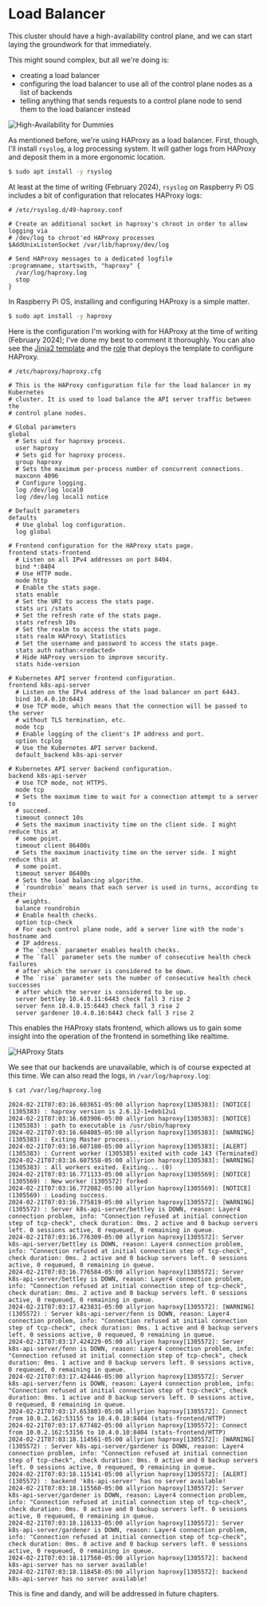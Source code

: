 # Load Balancer

This cluster should have a high-availability control plane, and we can start laying the groundwork for that immediately.

This might sound complex, but all we're doing is:

- creating a load balancer
- configuring the load balancer to use all of the control plane nodes as a list of backends
- telling anything that sends requests to a control plane node to send them to the load balancer instead

![High-Availability for Dummies](./images/ha_for_dummies.png)

As mentioned before, we're using HAProxy as a load balancer. First, though, I'll install `rsyslog`, a log processing system. It will gather logs from HAProxy and deposit them in a more ergonomic location.

```bash
$ sudo apt install -y rsyslog
```

At least at the time of writing (February 2024), `rsyslog` on Raspberry Pi OS includes a bit of configuration that relocates HAProxy logs:

```
# /etc/rsyslog.d/49-haproxy.conf

# Create an additional socket in haproxy's chroot in order to allow logging via
# /dev/log to chroot'ed HAProxy processes
$AddUnixListenSocket /var/lib/haproxy/dev/log

# Send HAProxy messages to a dedicated logfile
:programname, startswith, "haproxy" {
  /var/log/haproxy.log
  stop
}
```

In Raspberry Pi OS, installing and configuring HAProxy is a simple matter.

```bash
$ sudo apt install -y haproxy
```

Here is the configuration I'm working with for HAProxy at the time of writing (February 2024); I've done my best to comment it thoroughly. You can also see the [Jinja2 template](https://github.com/goldentooth/cluster/blob/main/roles/goldentooth.setup_load_balancer/templates/haproxy.cfg.j2) and the [role](https://github.com/goldentooth/cluster/blob/main/roles/goldentooth.setup_load_balancer/tasks/main.yaml) that deploys the template to configure HAProxy.

```
# /etc/haproxy/haproxy.cfg

# This is the HAProxy configuration file for the load balancer in my Kubernetes
# cluster. It is used to load balance the API server traffic between the
# control plane nodes.

# Global parameters
global
  # Sets uid for haproxy process.
  user haproxy
  # Sets gid for haproxy process.
  group haproxy
  # Sets the maximum per-process number of concurrent connections.
  maxconn 4096
  # Configure logging.
  log /dev/log local0
  log /dev/log local1 notice

# Default parameters
defaults
  # Use global log configuration.
  log global

# Frontend configuration for the HAProxy stats page.
frontend stats-frontend
  # Listen on all IPv4 addresses on port 8404.
  bind *:8404
  # Use HTTP mode.
  mode http
  # Enable the stats page.
  stats enable
  # Set the URI to access the stats page.
  stats uri /stats
  # Set the refresh rate of the stats page.
  stats refresh 10s
  # Set the realm to access the stats page.
  stats realm HAProxy\ Statistics
  # Set the username and password to access the stats page.
  stats auth nathan:<redacted>
  # Hide HAProxy version to improve security.
  stats hide-version

# Kubernetes API server frontend configuration.
frontend k8s-api-server
  # Listen on the IPv4 address of the load balancer on port 6443.
  bind 10.4.0.10:6443
  # Use TCP mode, which means that the connection will be passed to the server
  # without TLS termination, etc.
  mode tcp
  # Enable logging of the client's IP address and port.
  option tcplog
  # Use the Kubernetes API server backend.
  default_backend k8s-api-server

# Kubernetes API server backend configuration.
backend k8s-api-server
  # Use TCP mode, not HTTPS.
  mode tcp
  # Sets the maximum time to wait for a connection attempt to a server to
  # succeed.
  timeout connect 10s
  # Sets the maximum inactivity time on the client side. I might reduce this at
  # some point.
  timeout client 86400s
  # Sets the maximum inactivity time on the server side. I might reduce this at
  # some point.
  timeout server 86400s
  # Sets the load balancing algorithm.
  # `roundrobin` means that each server is used in turns, according to their
  # weights.
  balance roundrobin
  # Enable health checks.
  option tcp-check
  # For each control plane node, add a server line with the node's hostname and
  # IP address.
  # The `check` parameter enables health checks.
  # The `fall` parameter sets the number of consecutive health check failures
  # after which the server is considered to be down.
  # The `rise` parameter sets the number of consecutive health check successes
  # after which the server is considered to be up.
  server bettley 10.4.0.11:6443 check fall 3 rise 2
  server fenn 10.4.0.15:6443 check fall 3 rise 2
  server gardener 10.4.0.16:6443 check fall 3 rise 2
  ```

This enables the HAProxy stats frontend, which allows us to gain some insight into the operation of the frontend in something like realtime.

![HAProxy Stats](./images/haproxy_stats.png)

We see that our backends are unavailable, which is of course expected at this time. We can also read the logs, in `/var/log/haproxy.log`:

```bash
$ cat /var/log/haproxy.log
```

```
2024-02-21T07:03:16.603651-05:00 allyrion haproxy[1305383]: [NOTICE]   (1305383) : haproxy version is 2.6.12-1+deb12u1
2024-02-21T07:03:16.603906-05:00 allyrion haproxy[1305383]: [NOTICE]   (1305383) : path to executable is /usr/sbin/haproxy
2024-02-21T07:03:16.604085-05:00 allyrion haproxy[1305383]: [WARNING]  (1305383) : Exiting Master process...
2024-02-21T07:03:16.607180-05:00 allyrion haproxy[1305383]: [ALERT]    (1305383) : Current worker (1305385) exited with code 143 (Terminated)
2024-02-21T07:03:16.607558-05:00 allyrion haproxy[1305383]: [WARNING]  (1305383) : All workers exited. Exiting... (0)
2024-02-21T07:03:16.771133-05:00 allyrion haproxy[1305569]: [NOTICE]   (1305569) : New worker (1305572) forked
2024-02-21T07:03:16.772082-05:00 allyrion haproxy[1305569]: [NOTICE]   (1305569) : Loading success.
2024-02-21T07:03:16.775819-05:00 allyrion haproxy[1305572]: [WARNING]  (1305572) : Server k8s-api-server/bettley is DOWN, reason: Layer4 connection problem, info: "Connection refused at initial connection step of tcp-check", check duration: 0ms. 2 active and 0 backup servers left. 0 sessions active, 0 requeued, 0 remaining in queue.
2024-02-21T07:03:16.776309-05:00 allyrion haproxy[1305572]: Server k8s-api-server/bettley is DOWN, reason: Layer4 connection problem, info: "Connection refused at initial connection step of tcp-check", check duration: 0ms. 2 active and 0 backup servers left. 0 sessions active, 0 requeued, 0 remaining in queue.
2024-02-21T07:03:16.776584-05:00 allyrion haproxy[1305572]: Server k8s-api-server/bettley is DOWN, reason: Layer4 connection problem, info: "Connection refused at initial connection step of tcp-check", check duration: 0ms. 2 active and 0 backup servers left. 0 sessions active, 0 requeued, 0 remaining in queue.
2024-02-21T07:03:17.423831-05:00 allyrion haproxy[1305572]: [WARNING]  (1305572) : Server k8s-api-server/fenn is DOWN, reason: Layer4 connection problem, info: "Connection refused at initial connection step of tcp-check", check duration: 0ms. 1 active and 0 backup servers left. 0 sessions active, 0 requeued, 0 remaining in queue.
2024-02-21T07:03:17.424229-05:00 allyrion haproxy[1305572]: Server k8s-api-server/fenn is DOWN, reason: Layer4 connection problem, info: "Connection refused at initial connection step of tcp-check", check duration: 0ms. 1 active and 0 backup servers left. 0 sessions active, 0 requeued, 0 remaining in queue.
2024-02-21T07:03:17.424446-05:00 allyrion haproxy[1305572]: Server k8s-api-server/fenn is DOWN, reason: Layer4 connection problem, info: "Connection refused at initial connection step of tcp-check", check duration: 0ms. 1 active and 0 backup servers left. 0 sessions active, 0 requeued, 0 remaining in queue.
2024-02-21T07:03:17.653803-05:00 allyrion haproxy[1305572]: Connect from 10.0.2.162:53155 to 10.4.0.10:8404 (stats-frontend/HTTP)
2024-02-21T07:03:17.677482-05:00 allyrion haproxy[1305572]: Connect from 10.0.2.162:53156 to 10.4.0.10:8404 (stats-frontend/HTTP)
2024-02-21T07:03:18.114561-05:00 allyrion haproxy[1305572]: [WARNING]  (1305572) : Server k8s-api-server/gardener is DOWN, reason: Layer4 connection problem, info: "Connection refused at initial connection step of tcp-check", check duration: 0ms. 0 active and 0 backup servers left. 0 sessions active, 0 requeued, 0 remaining in queue.
2024-02-21T07:03:18.115141-05:00 allyrion haproxy[1305572]: [ALERT]    (1305572) : backend 'k8s-api-server' has no server available!
2024-02-21T07:03:18.115560-05:00 allyrion haproxy[1305572]: Server k8s-api-server/gardener is DOWN, reason: Layer4 connection problem, info: "Connection refused at initial connection step of tcp-check", check duration: 0ms. 0 active and 0 backup servers left. 0 sessions active, 0 requeued, 0 remaining in queue.
2024-02-21T07:03:18.116133-05:00 allyrion haproxy[1305572]: Server k8s-api-server/gardener is DOWN, reason: Layer4 connection problem, info: "Connection refused at initial connection step of tcp-check", check duration: 0ms. 0 active and 0 backup servers left. 0 sessions active, 0 requeued, 0 remaining in queue.
2024-02-21T07:03:18.117560-05:00 allyrion haproxy[1305572]: backend k8s-api-server has no server available!
2024-02-21T07:03:18.118458-05:00 allyrion haproxy[1305572]: backend k8s-api-server has no server available!
```

This is fine and dandy, and will be addressed in future chapters.

